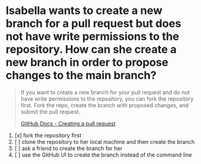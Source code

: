 # Isabella wants to create a new branch for a pull request but does not have write permissions to the repository. How can she create a new branch in order to propose changes to the main branch?

> If you want to create a new branch for your pull request and do not have write permissions to the repository, you can fork the repository first. Fork the repo, create the branch with proposed changes, and submit the pull request.
> 
> [GitHub Docs - Creating a pull request](https://docs.github.com/en/pull-requests/collaborating-with-pull-requests/proposing-changes-to-your-work-with-pull-requests/creating-a-pull-request)

1. [x] fork the repository first
1. [ ] clone the repository to her local machine and then create the branch
1. [ ] ask a friend to create the branch for her
1. [ ] use the GitHub UI to create the branch instead of the command line